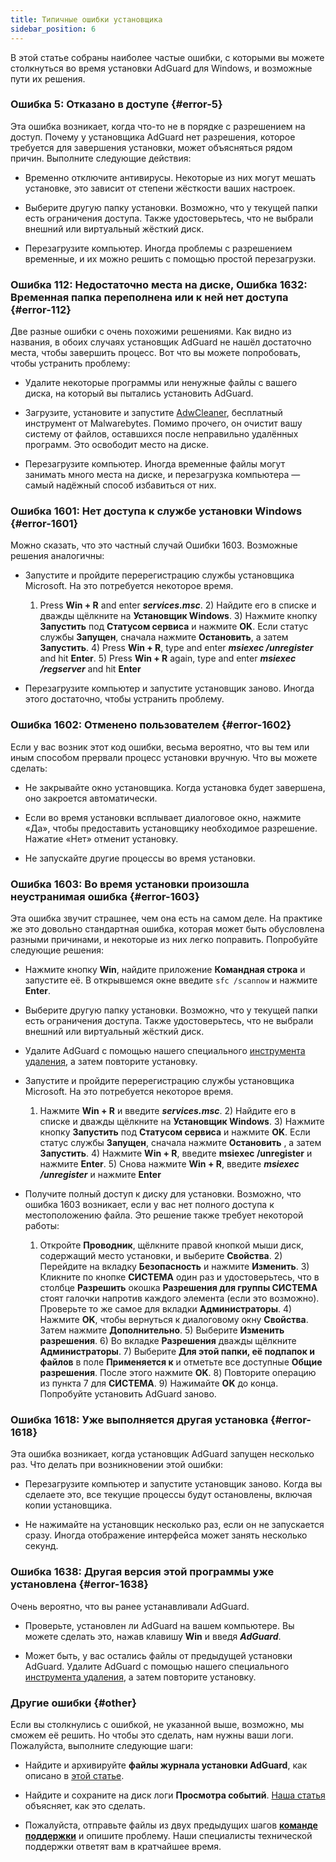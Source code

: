 ```yaml
---
title: Типичные ошибки установщика
sidebar_position: 6
---
```


В этой статье собраны наиболее частые ошибки, с которыми вы можете столкнуться во время установки AdGuard для Windows, и возможные пути их решения.

### Ошибка 5: Отказано в доступе {#error-5}

Эта ошибка возникает, когда что-то не в порядке с разрешением на доступ. Почему у установщика AdGuard нет разрешения, которое требуется для завершения установки, может объясняться рядом причин. Выполните следующие действия:

- Временно отключите антивирусы. Некоторые из них могут мешать установке, это зависит от степени жёсткости ваших настроек.

- Выберите другую папку установки. Возможно, что у текущей папки есть ограничения доступа. Также удостоверьтесь, что не выбрали внешний или виртуальный жёсткий диск.

- Перезагрузите компьютер. Иногда проблемы с разрешением временные, и их можно решить с помощью простой перезагрузки.

### Ошибка 112: Недостаточно места на диске, Ошибка 1632: Временная папка переполнена или к ней нет доступа {#error-112}


Две разные ошибки с очень похожими решениями. Как видно из названия, в обоих случаях установщик AdGuard не нашёл достаточно места, чтобы завершить процесс. Вот что вы можете попробовать, чтобы устранить проблему:

- Удалите некоторые программы или ненужные файлы с вашего диска, на который вы пытались установить AdGuard.

- Загрузите, установите и запустите [AdwCleaner](http://www.bleepingcomputer.com/download/adwcleaner/), бесплатный инструмент от Malwarebytes. Помимо прочего, он очистит вашу систему от файлов, оставшихся после неправильно удалённых программ. Это освободит место на диске.

- Перезагрузите компьютер. Иногда временные файлы могут занимать много места на диске, и перезагрузка компьютера — самый надёжный способ избавиться от них.

### Ошибка 1601: Нет доступа к службе установки Windows {#error-1601}

Можно сказать, что это частный случай Ошибки 1603. Возможные решения аналогичны:

- Запустите и пройдите перерегистрацию службы установщика Microsoft. На это потребуется некоторое время.

    1) Press **Win + R** and enter ***services.msc***. 2) Найдите его в списке и дважды щёлкните на **Установщик Windows**. 3) Нажмите кнопку **Запустить** под **Статусом сервиса** и нажмите **OK**. Если статус службы **Запущен**, сначала нажмите **Остановить**, а затем **Запустить**. 4) Press  **Win + R**, type and enter ***msiexec /unregister*** and hit **Enter**. 5) Press  **Win + R** again, type and enter ***msiexec /regserver*** and hit **Enter**

- Перезагрузите компьютер и запустите установщик заново. Иногда этого достаточно, чтобы устранить проблему.

### Ошибка 1602: Отменено пользователем {#error-1602}

Если у вас возник этот код ошибки, весьма вероятно, что вы тем или иным способом прервали процесс установки вручную. Что вы можете сделать:

- Не закрывайте окно установщика. Когда установка будет завершена, оно закроется автоматически.

- Если во время установки всплывает диалоговое окно, нажмите «Да», чтобы предоставить установщику необходимое разрешение. Нажатие «Нет» отменит установку.

- Не запускайте другие процессы во время установки.

### Ошибка 1603: Во время установки произошла неустранимая ошибка {#error-1603}

Эта ошибка звучит страшнее, чем она есть на самом деле. На практике же это довольно стандартная ошибка, которая может быть обусловлена разными причинами, и некоторые из них легко поправить. Попробуйте следующие решения:

- Нажмите кнопку **Win**, найдите приложение **Командная строка** и запустите её. В открывшемся окне введите `sfc /scannow` и нажмите **Enter**.

- Выберите другую папку установки. Возможно, что у текущей папки есть ограничения доступа. Также удостоверьтесь, что не выбрали внешний или виртуальный жёсткий диск.

- Удалите AdGuard с помощью нашего специального [инструмента удаления](/adguard-for-windows/installation#advanced), а затем повторите установку.

- Запустите и пройдите перерегистрацию службы установщика Microsoft. На это потребуется некоторое время.

    1) Нажмите **Win + R** и введите ***services.msc***. 2) Найдите его в списке и дважды щёлкните на **Установщик Windows**. 3) Нажмите кнопку **Запустить** под **Статусом сервиса** и нажмите **OK**. Если статус службы **Запущен**, сначала нажмите **Остановить** , а затем **Запустить**. 4) Нажмите  **Win + R**, введите **msiexec /unregister** и нажмите **Enter**. 5) Снова нажмите **Win + R**, введите ***msiexec /unregister*** и нажмите **Enter**

- Получите полный доступ к диску для установки. Возможно, что ошибка 1603 возникает, если у вас нет полного доступа к местоположению файла. Это решение также требует некоторой работы:

    1) Откройте **Проводник**, щёлкните правой кнопкой мыши диск, содержащий место установки, и выберите **Свойства**. 2) Перейдите на вкладку **Безопасность** и нажмите **Изменить**. 3) Кликните по кнопке **СИСТЕМА** один раз и удостоверьтесь, что в столбце **Разрешить** окошка **Разрешения для группы СИСТЕМА** стоят галочки напротив каждого элемента (если это возможно). Проверьте то же самое для вкладки **Администраторы**. 4) Нажмите **OK**, чтобы вернуться к диалоговому окну **Свойства**. Затем нажмите **Дополнительно**. 5) Выберите **Изменить разрешения**. 6) Во вкладке **Разрешения** дважды щёлкните **Администраторы**. 7) Выберите **Для этой папки, её подпапок и файлов** в поле **Применяется к** и отметьте все доступные **Общие разрешения**. После этого нажмите **OK**. 8) Повторите операцию из пункта 7 для **СИСТЕМА**. 9) Нажимайте **OK** до конца. Попробуйте установить AdGuard заново.

### Ошибка 1618: Уже выполняется другая установка {#error-1618}

Эта ошибка возникает, когда установщик AdGuard запущен несколько раз. Что делать при возникновении этой ошибки:​

- Перезагрузите компьютер и запустите установщик заново. Когда вы сделаете это, все текущие процессы будут остановлены, включая копии установщика.

- Не нажимайте на установщик несколько раз, если он не запускается сразу. Иногда отображение интерфейса может занять несколько секунд.

### Ошибка 1638: Другая версия этой программы уже установлена {#error-1638}

Очень вероятно, что вы ранее устанавливали AdGuard.

- Проверьте, установлен ли AdGuard на вашем компьютере. Вы можете сделать это, нажав клавишу **Win** и введя ***AdGuard***.

- Может быть, у вас остались файлы от предыдущей установки AdGuard. Удалите AdGuard с помощью нашего специального [инструмента удаления](/adguard-for-windows/installation#advanced), а затем повторите установку.

### Другие ошибки {#other}

Если вы столкнулись с ошибкой, не указанной выше, возможно, мы сможем её решить. Но чтобы это сделать, нам нужны ваши логи. Пожалуйста, выполните следующие шаги:

- Найдите и архивируйте **файлы журнала установки AdGuard**, как описано в [этой статье](/adguard-for-windows/solving-problems/installation-logs).

- Найдите и сохраните на диск логи **Просмотра событий**. [Наша статья](/adguard-for-windows/solving-problems/system-logs) объясняет, как это сделать.

- Пожалуйста, отправьте файлы из двух предыдущих шагов **[команде поддержки](/support/contact)** и опишите проблему. Наши специалисты технической поддержки ответят вам в кратчайшее время.